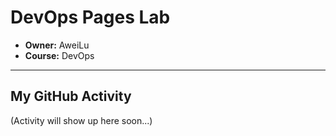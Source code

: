 # DevOps Pages Lab 

* **Owner:** AweiLu
* **Course:** DevOps

---

## My GitHub Activity
(Activity will show up here soon...)
